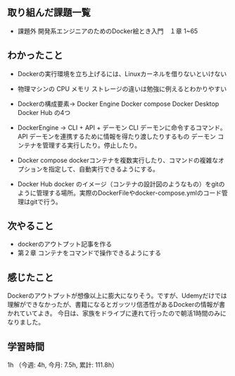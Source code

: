 ## 取り組んだ課題一覧
- 課題外 開発系エンジニアのためのDocker絵とき入門　１章 1~65

## わかったこと
- Dockerの実行環境を立ち上げるには、Linuxカーネルを借りないといけない
- 物理マシンの CPU メモリ ストレージの違いは勉強に例えるとわかりやすい
- Dockerの構成要素→ 
Docker Engine Docker compose Docker Desktop Docker Hub の4つ
- DockerEngine → CLI + API + デーモン
CLI デーモンに命令するコマンド。 
API デーモンを連携するために情報を得たり渡したりするもの
デーモン コンテナを管理する実行したり。停止したり。

- Docker compose
dockerコンテナを複数実行したり、コマンドの複雑なオプションを指定して、自動実行できるようにする。

- Docker Hub 
docker のイメージ（コンテナの設計図のようなもの）をgitのように管理する場所。実際のDockerFileやdocker-compose.ymlのコード管理はgitで行う。

## 次やること
- dockerのアウトプット記事を作る
- 第２章 コンテナをコマンドで操作できるようにする
    
## 感じたこと
Dockerのアウトプットが想像以上に膨大になりそう。ですが、Udemyだけでは理解ができなかったが、書籍になるとガッツリ信憑性があるDockerの情報が書かれていてよき。
今日は、家族をドライブに連れて行ったので朝活1時間のみになりました。
    
## 学習時間
1h （今週: 4h, 今月: 7.5h, 累計: 111.8h）